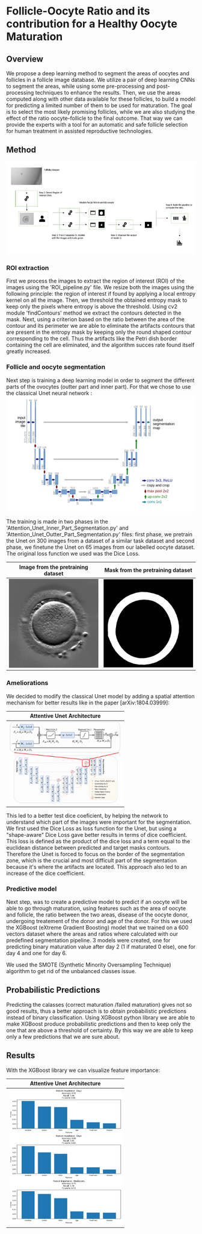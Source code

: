 # Follicle-Oocyte Ratio and its contribution for a Healthy Oocyte Maturation

## Overview
We propose a deep learning method to segment the areas of oocytes and follicles in a follicle image database. 
We utilize a pair of deep learning CNNs to segment the areas, while using some pre-processing and post-processing techniques to enhance the results. 
Then, we use the areas computed along with other data available for these follicles, to build a model for predicting a limited number of them to be used for maturation. 
The goal is to select the most likely promising follicles, while we are also studying the effect of the ratio oocyte-follicle to the final outcome. 
That way we can provide the experts with a tool for an automatic and safe follicle selection for human treatment in assisted reproductive technologies.

## Method

![Schema](figures/schema.png)

### ROI extraction
First we process the images to extract the region of interest (ROI) of the images using the 'ROI_pipeline.py' file. We resize both the images using the following principle: the region of interest if found by applying a local entropy kernel on all the image. Then, we threshold the obtained entropy mask to keep only the pixels where entropy is above the threshold. Using cv2 module 'findContours' method we extract the contours detected in the mask. Next, using a criterion based on the ratio between the area of the contour and its perimeter we are able to eliminate the artifacts contours that are present in the entropy mask by keeping only the round shaped contour corresponding to the cell. Thus the artifacts like the Petri dish border containing the cell are eliminated, and the algorithm succes rate found itself greatly increased.


### Follicle and oocyte segmentation
Next step is training a deep learning model in order to segment the different parts of the ovocytes (outter part and inner part). For that we chose to use the classical Unet neural network :
![Schema](figures/unet.png)

The training is made in two phases in the 'Attention_Unet_Inner_Part_Segmentation.py' and 'Attention_Unet_Outter_Part_Segmentation.py' files: first phase, we pretrain the Unet on 300 images from a dataset of a similar task dataset and second phase, we finetune the Unet on 65 images from our labelled oocyte dataset. The original loss function we used was the Dice Loss.

| Image from the pretraining dataset | Mask from the pretraining dataset |
|:-------:|:-------:|
| <img src="figures/eovo_530_t1.png" alt="Image 1" width="300px"> | <img src="figures/eovo_531_t1.png" alt="Image 2" width="300px"> |


### Ameliorations

We decided to modify the classical Unet model by adding  a spatial attention mechanism for better results like in the paper [arXiv:1804.03999]:


| Attentive Unet Architecture |
|:-------:|
| <img src="figures/attention_unet.png" alt="Image 4" width="300px"> |


This led to a better test dice coeficient, by helping the network to understand which part of the images were important for the segmentation. 
We first used the Dice Loss as loss function for the Unet, but using a "shape-aware" Dice Loss gave better results in terms of dice coefficient. This loss is defined as the product of the dice loss and a term equal to the euclidean distance between predicted and target masks contours. Therefore the Unet is forced to focus on the border of the segmentation zone, which is the crucial and most difficult part of the segmentation because it's where the artifacts are located. This approach also led to an increase of the dice coefficient.

### Predictive model

Next step, was to create a predictive model to predict if an oocyte will be able to go through maturation, using features such as the area of oocyte and follicle, the ratio between the two areas, disease of the oocyte donor, undergoing treatement of the donor and age of the donor. For this we used the XGBoost (eXtreme Gradient Boosting) model that we trained on a 600 vectors dataset where the areas and ratios where calculated with our predefined segmentation pipeline. 3 models were created, one for predicting binary maturation value after day 2 (1 if maturated 0 else), one for day 4 and one for day 6.

We used the SMOTE (Synthetic Minority Oversampling Technique) algorithm to get rid of the unbalanced classes issue.

## Probabilistic Predictions

Predicting the calasses (correct maturation /failed maturation) gives not so good results, thus a better approach is to obtain probabilistic predictions instead of binary classification. Using XGBoost python library we are able to make XGBoost produce probabilistic predictions and then to keep only the one that are above a threshold of certainty. By this way we are able to keep only a few predictions that we are sure about.

## Results

With the XGBoost library we can visualize feature importance: 

| Attentive Unet Architecture |
|:-------:|
| <img src="figures/features_importance.png" alt="Image 5" width="300px"> |









